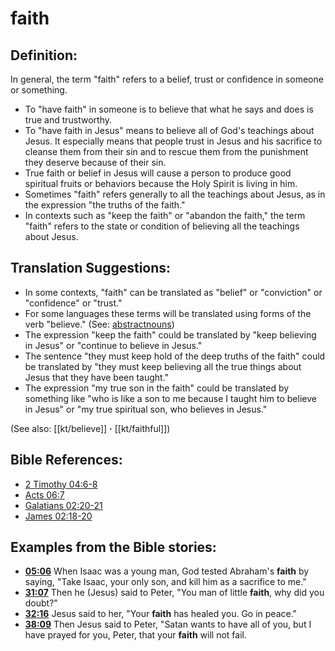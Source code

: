 # faith #

## Definition: ##

In general, the term "faith" refers to a belief, trust or confidence in someone or something.

* To "have faith" in someone is to believe that what he says and does is true and trustworthy.
* To "have faith in Jesus" means to believe all of God's teachings about Jesus. It especially means that people trust in Jesus and his sacrifice to cleanse them from their sin and to rescue them from the punishment they deserve because of their sin.
* True faith or belief in Jesus will cause a person to produce good spiritual fruits or behaviors because the Holy Spirit is living in him.
* Sometimes "faith" refers generally to all the teachings about Jesus, as in the expression "the truths of the faith."
* In contexts such as "keep the faith" or "abandon the faith," the term "faith" refers to the state or condition of believing all the teachings about Jesus.

## Translation Suggestions: ##

* In some contexts, "faith" can be translated as "belief" or "conviction" or "confidence" or "trust."
* For some languages these terms will be translated using forms of the verb "believe." (See: [abstractnouns](en/ta-vol1/translate/man/figs-abstractnouns))
* The expression "keep the faith" could be translated by "keep believing in Jesus" or "continue to believe in Jesus."
* The sentence "they must keep hold of the deep truths of the faith" could be translated by "they must keep believing all the true things about Jesus that they have been taught."
* The expression "my true son in the faith" could be translated by something like "who is like a son to me because I taught him to believe in Jesus" or "my true spiritual son, who believes in Jesus."

(See also: [[kt/believe]] **·** [[kt/faithful]])

## Bible References: ##

* [2 Timothy 04:6-8](en/tn/2ti/help/04/06)
* [Acts 06:7](en/tn/act/help/06/07)
* [Galatians 02:20-21](en/tn/gal/help/02/20)
* [James 02:18-20](en/tn/jas/help/02/18)

## Examples from the Bible stories: ##

* __[05:06](en/tn/obs/help/05/06)__ When Isaac was a young man, God tested Abraham's __faith__  by saying, "Take Isaac, your only son, and kill him as a sacrifice to me."
* __[31:07](en/tn/obs/help/31/07)__ Then he (Jesus) said to Peter, "You man of little __faith__, why did you doubt?"
* __[32:16](en/tn/obs/help/32/16)__ Jesus said to her, "Your __faith__  has healed you. Go in peace."
* __[38:09](en/tn/obs/help/38/09)__ Then Jesus said to Peter, "Satan wants to have all of you, but I have prayed for you, Peter, that your __faith__  will not fail.